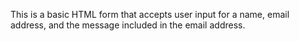 This is a basic HTML form that accepts user input for a name, email address, and the message included in the email address.
